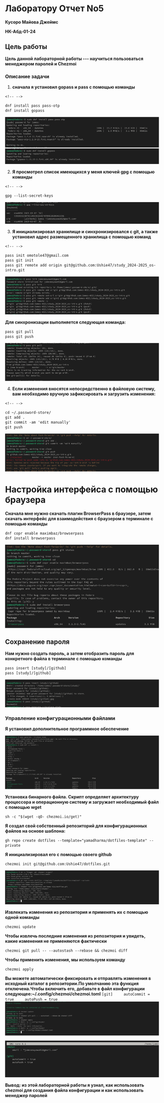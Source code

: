 # **Лаборатору Отчет No5**

**Кусоро Майова Джеймс**

**НК-Абд-01-24**

## Цель работы

**Цель данной лабораторной работы --- научиться пользоваться менеджером
паролей и Chezmoi**

### **Описание задачи**

1.  **сначала я установил gopass и pass с помощью команды**

```{=html}
<!-- -->
```
    dnf install pass pass-otp
    dnf install gopass

![Screenshot1](images/Screenshot1.png)
![Screenshot2](images/Screenshot2.png)

2.  **Я просмотрел список имеющихся у меня ключей gpg с помощью
    команды**

```{=html}
<!-- -->
```
    gpg --list-secret-keys

![Screenshot3](images/Screenshot3.png)

3.  **Я инициализировал хранилище и синхронизировался с git, а также
    установил адрес размещенного хранилища с помощью команд**

```{=html}
<!-- -->
```
    pass init omotole47@gmail.com
    pass git init
    pass git remote add origin git@github.com:Ushie47/study_2024-2025_os-intro.git

![Screenshot4](images/Screenshot4.png)

**Для синхронизации выполняется следующая команда:**

    pass git pull
    pass git push

![Screenshot5](images/Screenshot5.png)

4.  **Если изменения вносятся непосредственно в файловую систему, вам
    необходимо вручную зафиксировать и загрузить изменения:**

```{=html}
<!-- -->
```
    cd ~/.password-store/
    git add .
    git commit -am 'edit manually'
    git push

![Screenshot6](images/Screenshot7.png)

# Настройка интерфейса с помощью браузера

**Сначала мне нужно скачать плагин BrowserPass в браузере, затем скачать
интерфейс для взаимодействия с браузером в терминале с помощью команды**

    dnf copr enable maximbaz/browserpass
    dnf install browserpass

![Screenshot7](images/Screenshot8.png)

## Сохранение пароля

**Нам нужно создать пароль, а затем отобразить пароль для конкретного
файла в терминале с помощью команды**

    pass insert [study]/[github]
    pass [study]/[github]

![Screenshot8](images/Screenshot9.png)

### Управление конфигурационными файлами

**Я установил дополнительное программное обеспечение**

![Screenshot9](images/Screenshot10.png)

**Установка бинарного файла. Скрипт определяет архитектуру процессора и
операционную систему и загружает необходимый файл с помощью wget**

    sh -c "$(wget -qO- chezmoi.io/get)"

**Я создал свой собственный репозиторий для конфигурационных файлов на
основе шаблона:**

    gh repo create dotfiles --template="yamadharma/dotfiles-template" --private

**Я инициализировал его с помощью своего github**

    chezmoi init git@github.com:Ushie47/dotfiles.git

![Screenshot10](images/Screenshot11.png)

**Извлекать изменения из репозитория и применять их с помощью одной
команды**

    chezmoi update

**Чтобы извлечь последние изменения из репозитория и увидеть, какие
изменения не применяются фактически**

    chezmoi git pull -- --autostash --rebase && chezmoi diff

**Чтобы применить изменения, мы используем команду**

    chezmoi apply

**Вы можете автоматически фиксировать и отправлять изменения в исходный
каталог в репозитории.По умолчанию эта функция отключена.Чтобы включить
его, добавьте в файл конфигурации
следующее:\~/.config/chezmoi/chezmoi.toml**
`[git]     autoCommit = true     autoPush = true`
![Screenshot11](images/Screenshot12.png)

![Screenshot12](images/Screenshot13.png)

**Вывод: из этой лабораторной работы я узнал, как использовать chezmoi
для создания файла конфигурации и как использовать менеджер паролей**
